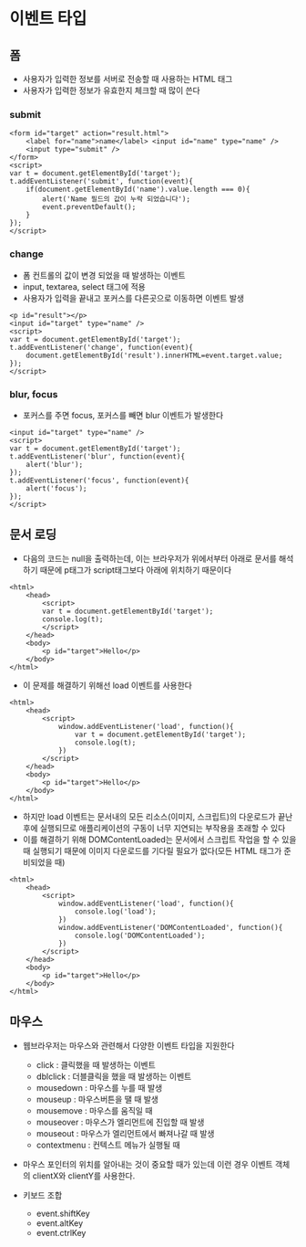 # 이벤트 타입

## 폼
- 사용자가 입력한 정보를 서버로 전송할 때 사용하는 HTML 태그
- 사용자가 입력한 정보가 유효한지 체크할 때 많이 쓴다

### submit

```
<form id="target" action="result.html">
    <label for="name">name</label> <input id="name" type="name" />
    <input type="submit" />
</form>
<script>
var t = document.getElementById('target');
t.addEventListener('submit', function(event){
    if(document.getElementById('name').value.length === 0){
        alert('Name 필드의 값이 누락 되었습니다');
        event.preventDefault();
    }
});
</script>
```

### change
- 폼 컨트롤의 값이 변경 되었을 때 발생하는 이벤트
- input, textarea, select 태그에 적용
- 사용자가 입력을 끝내고 포커스를 다른곳으로 이동하면 이벤트 발생

```
<p id="result"></p>
<input id="target" type="name" />
<script>
var t = document.getElementById('target');
t.addEventListener('change', function(event){
    document.getElementById('result').innerHTML=event.target.value;
});
</script>
```

### blur, focus
- 포커스를 주면 focus, 포커스를 빼면 blur 이벤트가 발생한다

```
<input id="target" type="name" />
<script>
var t = document.getElementById('target');
t.addEventListener('blur', function(event){
    alert('blur');  
});
t.addEventListener('focus', function(event){
    alert('focus'); 
});
</script>
```

## 문서 로딩
- 다음의 코드는 null을 출력하는데, 이는 브라우저가 위에서부터 아래로 문서를 해석하기 때문에 p태그가 script태그보다 아래에 위치하기 때문이다

```
<html>
    <head>
        <script>
        var t = document.getElementById('target');
        console.log(t);
        </script>
    </head>
    <body>
        <p id="target">Hello</p>
    </body>
</html>
```

- 이 문제를 해결하기 위해선 load 이벤트를 사용한다

```
<html>
	<head>
    	<script>
        	window.addEventListener('load', function(){
            	var t = document.getElementById('target');
            	console.log(t);
        	})
    	</script>
	</head>
	<body>
	    <p id="target">Hello</p>
	</body>
</html>
```

- 하지만 load 이벤트는 문서내의 모든 리소스(이미지, 스크립트)의 다운로드가 끝난 후에 실행되므로 애플리케이션의 구동이 너무 지연되는 부작용을 초래할 수 있다
- 이를 해결하기 위해 DOMContentLoaded는 문서에서 스크립트 작업을 할 수 있을 때 실행되기 때문에 이미지 다운로드를 기다릴 필요가 없다(모든 HTML 태그가 준비되었을 때)

```
<html>
    <head>
        <script>
            window.addEventListener('load', function(){
                console.log('load');
            })
            window.addEventListener('DOMContentLoaded', function(){
                console.log('DOMContentLoaded');
            })
        </script>
    </head>
    <body>
        <p id="target">Hello</p>
    </body>
</html>
```

## 마우스
- 웹브라우저는 마우스와 관련해서 다양한 이벤트 타입을 지원한다
	- click : 클릭했을 때 발생하는 이벤트
	- dblclick : 더블클릭을 했을 때 발생하는 이벤트
	- mousedown : 마우스를 누를 때 발생
	- mouseup : 마우스버튼을 땔 때 발생
	- mousemove : 마우스를 움직일 때
	- mouseover : 마우스가 엘리먼트에 진입할 때 발생
	- mouseout : 마우스가 엘리먼트에서 빠져나갈 때 발생
	- contextmenu : 컨텍스트 메뉴가 실행될 때 

- 마우스 포인터의 위치를 알아내는 것이 중요할 때가 있는데 이런 경우 이벤트 객체의 clientX와 clientY를 사용한다.

- 키보드 조합
	- event.shiftKey
	- event.altKey
	- event.ctrlKey